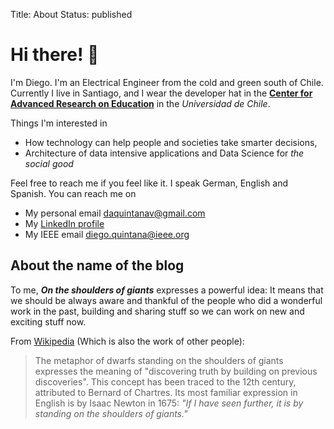 Title: About
Status: published

# Hi there! 👋

I'm Diego. I'm an Electrical Engineer from the cold and green south of Chile. Currently I live in Santiago, and I wear the developer hat in the [**Center for Advanced Research on Education**](http://ciae.uchile.cl/) in the _Universidad de Chile_.

Things I'm interested in

- How technology can help people and societies take smarter decisions,
- Architecture of data intensive applications and Data Science for _the social good_

Feel free to reach me if you feel like it. I speak German, English and Spanish. You can reach me on

- My personal email [daquintanav@gmail.com](mailto:diego.quintana@ieee.org)
- My [LinkedIn profile](https://www.linkedin.com/in/diego-quintana-valenzuela/)
- My IEEE email [diego.quintana@ieee.org](mailto:diego.quintana@ieee.org)

## About the name of the blog

To me, **_On the shoulders of giants_** expresses a powerful idea: It means that we should be always aware and thankful of the people who did a wonderful work in the past, building and sharing stuff so we can work on new and exciting stuff now. 

From [Wikipedia](https://en.wikipedia.org/wiki/Standing_on_the_shoulders_of_giants) (Which is also the work of other people):

> The metaphor of dwarfs standing on the shoulders of giants expresses the meaning of "discovering truth by building on previous discoveries". This concept has been traced to the 12th century, attributed to Bernard of Chartres. Its most familiar expression in English is by Isaac Newton in 1675: _"If I have seen further, it is by standing on the shoulders of giants."_
